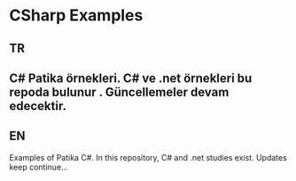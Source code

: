# CSharp Examples

## TR
C# Patika örnekleri. C# ve .net örnekleri bu repoda bulunur . Güncellemeler devam edecektir.
--------------------------------------------------------------------------------------------
## EN
Examples of Patika C#. In this repository, C# and .net studies exist. Updates keep continue...
